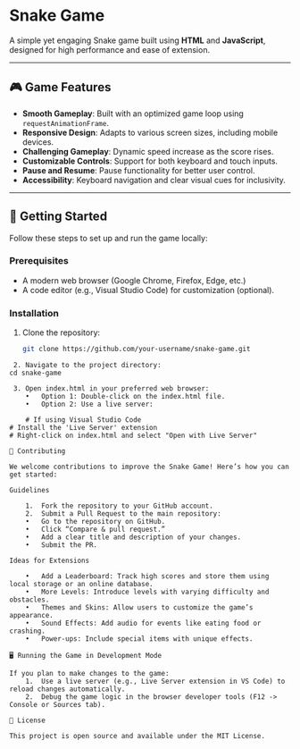 # Snake Game

A simple yet engaging Snake game built using **HTML** and **JavaScript**, designed for high performance and ease of extension.

---

## 🎮 Game Features

- **Smooth Gameplay**: Built with an optimized game loop using `requestAnimationFrame`.
- **Responsive Design**: Adapts to various screen sizes, including mobile devices.
- **Challenging Gameplay**: Dynamic speed increase as the score rises.
- **Customizable Controls**: Support for both keyboard and touch inputs.
- **Pause and Resume**: Pause functionality for better user control.
- **Accessibility**: Keyboard navigation and clear visual cues for inclusivity.

---

## 🚀 Getting Started

Follow these steps to set up and run the game locally:

### Prerequisites

- A modern web browser (Google Chrome, Firefox, Edge, etc.)
- A code editor (e.g., Visual Studio Code) for customization (optional).

### Installation

1. Clone the repository:
   ```bash
   git clone https://github.com/your-username/snake-game.git
```
 2.	Navigate to the project directory:
cd snake-game

 3.	Open index.html in your preferred web browser:
	•	Option 1: Double-click on the index.html file.
	•	Option 2: Use a live server:
    
    # If using Visual Studio Code
# Install the 'Live Server' extension
# Right-click on index.html and select "Open with Live Server"

🤝 Contributing

We welcome contributions to improve the Snake Game! Here’s how you can get started:

Guidelines

	1.	Fork the repository to your GitHub account.
	2.	Submit a Pull Request to the main repository:
	•	Go to the repository on GitHub.
	•	Click “Compare & pull request.”
	•	Add a clear title and description of your changes.
	•	Submit the PR.

Ideas for Extensions

	•	Add a Leaderboard: Track high scores and store them using local storage or an online database.
	•	More Levels: Introduce levels with varying difficulty and obstacles.
	•	Themes and Skins: Allow users to customize the game’s appearance.
	•	Sound Effects: Add audio for events like eating food or crashing.
	•	Power-ups: Include special items with unique effects.

🖥️ Running the Game in Development Mode

If you plan to make changes to the game:
	1.	Use a live server (e.g., Live Server extension in VS Code) to reload changes automatically.
	2.	Debug the game logic in the browser developer tools (F12 -> Console or Sources tab).

📝 License

This project is open source and available under the MIT License.
